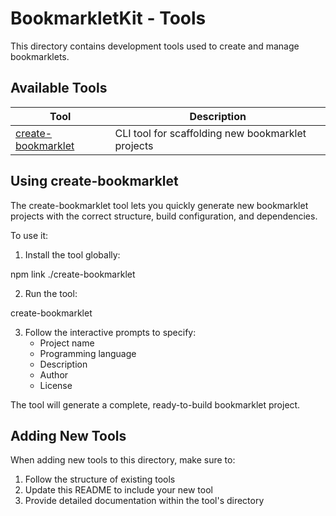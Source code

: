# BookmarkletKit - Tools

This directory contains development tools used to create and manage bookmarklets.

## Available Tools

| Tool | Description |
|------|-------------|
| [create-bookmarklet](./create-bookmarklet) | CLI tool for scaffolding new bookmarklet projects |

## Using create-bookmarklet

The create-bookmarklet tool lets you quickly generate new bookmarklet projects with the correct structure, build configuration, and dependencies.

To use it:

1. Install the tool globally:

npm link ./create-bookmarklet

2. Run the tool:

create-bookmarklet

3. Follow the interactive prompts to specify:
   - Project name
   - Programming language
   - Description
   - Author
   - License

The tool will generate a complete, ready-to-build bookmarklet project.

## Adding New Tools

When adding new tools to this directory, make sure to:

1. Follow the structure of existing tools
2. Update this README to include your new tool
3. Provide detailed documentation within the tool's directory